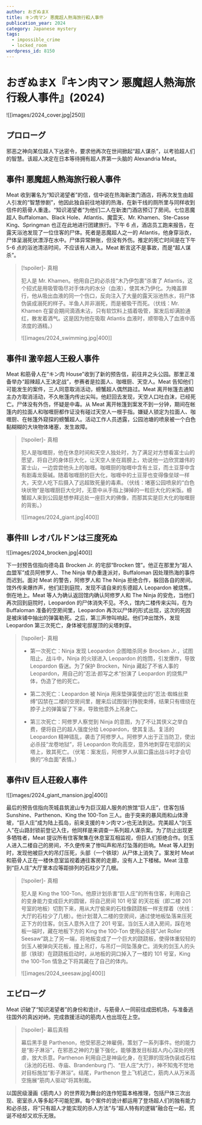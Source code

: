 ```yaml
---
author: おぎぬまX
title: キン肉マン 悪魔超人熱海旅行殺人事件
publication_year: 2024
category: Japanese mystery
tags:
  - impossible_crime
  - locked_room
wordpress_id: 8150
---
```


# おぎぬまX『キン肉マン 悪魔超人熱海旅行殺人事件』(2024)

![[images/2024_cover.jpg|250]]

## プロローグ

邪恶之神向某位超人下达密令，要求他再次在世间掀起“超人谋杀”，以考验超人们的智慧。该超人决定在日本等待拥有超人界第一头脑的 Alexandria Meat。

## 事件Ⅰ 悪魔超人熱海旅行殺人事件

Meat 收到署名为“知识渴望者”的信，信中说在热海新澳门酒店，将再次发生由超人引发的“智慧惨剧”，他因此独自前往地球的热海，在新干线的厕所里与同样收到信件的筋骨人重逢。“知识渴望者”为他们二人在新澳门酒店预订了房间。七位恶魔超人 Buffaloman、Black Hole、Atlantis、魔雲天、Mr. Khamen、Ste-Casse King、Springman 也正在此地进行团建旅行。下午 6 点，酒店员工跑来报告，在露天浴池发现了一位住客的尸体。死者是恶魔超人之一的 Atlantis，他身穿浴衣，尸体呈溺死状漂浮在水中。尸体异常肿胀，但没有外伤。推定的死亡时间是在下午 5-6 点的浴池清洁时间，不应该有人进入。Meat 断言这不是事故，而是“超人谋杀”。

> [!spoiler]- 真相
> 
> 犯人是 Mr. Khamen。他用自己的必杀技“木乃伊包裹”杀害了 Atlantis，这个招式是用吸管吸尽对手体内的水分（血液），使其木乃伊化。为掩盖罪行，他从吸出血液的同一个伤口，反向注入了大量的露天浴池热水，将尸体伪装成溺死的样子。半鱼人并非溺死，而是被吸干而死。（伏线：Mr. Khamen 在宴会期间滴酒未沾，只有软饮料上插着吸管，案发后却满脸通红，散发着酒气。这是因为他在吸取 Atlantis 血液时，顺带吸入了血液中高浓度的酒精。）
> 
> ![[images/2024_swimming.jpg|400]]

## 事件Ⅱ 激辛超人王殺人事件

Meat 和筋骨人在“キン肉 House”收到了新的预告信，前往井之头公园。那里正准备举办“超辣超人王决定战”，参赛者是拉面人、咖喱厨、天空人。Meat 告知他们可能发生的案件，三人同意取消活动，螃蟹超人偶然路过。Meat 离开帐篷去通知主办方取消活动，不久帐篷内传出尖叫。他赶回去发现，天空人口吐白沫，已经死亡。尸体没有外伤，怀疑是中毒。从 Meat 离开帐篷到案发不到一分钟，期间在帐篷内的拉面人和咖喱厨都作证没有碰过天空人一根手指。嫌疑人锁定为拉面人、咖喱厨、在帐篷外窥探的螃蟹超人。活动工作人员透露，公园池塘的喷泉被一个白色黏糊糊的大块物体堵塞，发生故障。

> [!spoiler]- 真相
> 
> 犯人是咖喱厨，他在休息时间和天空人独处时，为了满足对方想看富士山的愿望，将自己的身体巨大化，让天空人坐在肩膀上，劝说他一边欣赏雄伟的富士山，一边尝尝他头上的咖喱。咖喱厨的咖喱中含有土豆，而土豆芽中含有剧毒龙葵碱。随着咖喱厨的巨大化，咖喱中的土豆芽也变得像垒球一样大，天空人吃下后摄入了远超致死量的毒素。（伏线：堵塞公园喷泉的“白色块状物”是咖喱厨巨大化时，无意中从手指上弹掉的一粒巨大化的米饭。螃蟹超人来到公园是想参拜远处一座巨大的佛像，而那其实是巨大化的咖喱厨的背影。）
> 
> ![[images/2024_giant.jpg|400]]

## 事件Ⅲ レオパルドンは三度死ぬ

![[images/2024_brocken.jpg|400]]

下一封预告信指向德岛县 Brocken Jr. 的宅邸“Brocken 馆”。他正在那里为“超人血盟军”成员阿修罗人、The Ninja 举办重逢派对，Buffaloman 因处理热海的事件而迟到。面对 Meat 的警告，阿修罗人和 The Ninja 拒绝合作，躲回各自的房间。馆外传来爆炸声，他们赶到庭院，发现不请自来的东德超人 Leopardon 被烧焦，倒在地上。Meat 等人为确认返回馆内确认阿修罗人和 The Ninja 的安危，当他们再次回到庭院时，Leopardon 的尸体消失不见。不久，馆内二楼传来尖叫，在为 Buffaloman 准备的空房间里，Leopardon 再次以尸体的形式出现，这次的死因是被床铺中抽出的弹簧勒死。之后，第三声惨叫响起。他们冲出馆外，发现 Leopardon 第三次死亡，身体被宅邸屋顶的尖塔刺穿。

> [!spoiler]- 真相
> 
> - 第一次死亡：Ninja 发现 Leopardon 企图暗杀同乡 Brocken Jr.，试图阻止。战斗中，Ninja 的火球进入 Leopardon 的炮筒，引发爆炸，导致 Leopardon 昏迷。为了保护 Brocken，Ninja 藏起了不省人事的 Leopardon，用自己的“忍法·颜写之术”扮演了 Leopardon 的烧焦尸体，伪造了他的死亡。
>     
> - 第二次死亡：Leopardon 被 Ninja 用床垫弹簧使出的“忍法·蜘蛛丝束缚”囚禁在二楼的空房间里，醒来后试图强行挣脱束缚，结果只有缠绕在脖子上的弹簧留了下来，导致他意外上吊身亡。
>     
> - 第三次死亡：阿修罗人察觉到 Ninja 的意图，为了不让其侠义之举白费，便将自己的超人强度分给 Leopardon，使其复活。复活的 Leopardon 精神错乱，袭击了阿修罗人。阿修罗人出于正当防卫，使出必杀技“龙卷地狱”，将 Leopardon 吹向高空，意外地刺穿在宅邸的尖塔上，致其死亡。（伏笔：案发后，阿修罗人从窗口露出战斗时才会切换的“冷血面”表情。）

## 事件Ⅳ 巨人荘殺人事件

![[images/2024_giant_mansion.jpg|400]]

最后的预告信指向茨城县筑波山专为巨汉超人服务的旅馆“巨人庄”，住客包括 Sunshine、Parthenon、King the 100-Ton 三人。由于突来的暴风雨和山体滑坡，“巨人庄”成为陆上孤岛，前来支援的キン肉マン也无法到达。完美超人“剑玉人”在山路封锁前登记入住，他同样是来调查一系列超人谋杀案。为了防止出现更多牺牲者，Meat 提议所有住客聚集在休息室互相监视，但巨人们拒绝合作。剑玉人进入二楼自己的房间，不久便传来了惨叫声和吊灯坠落的巨响。Meat 等人赶到时，发现他被巨大的吊灯压死，头部（一个铁球）从尸体上消失了。案发时 Meat 和筋骨人正在一楼休息室监视着通往客房的走廊，没有人上下楼梯。Meat 注意到“巨人庄”大厅里本应等距排列的石柱少了几根。

> [!spoiler]- 真相
> 
> 犯人是 King the 100-Ton。他原计划杀害“巨人庄”的所有住客，利用自己的变身能力变成巨大的圆锯，将自己房间 101 号室 的天花板（即二楼 201 号室的地板）切割下来，用从大厅偷来的石柱像跷跷板一样支撑着（伏线：大厅的石柱少了几根）。他计划潜入二楼的空房间，通过使地板坠落来压死正下方的住客。剑玉人意外入住了 201 号室。当剑玉人进入房间，踩在地板一端时，藏在地板下方的 King the 100-Ton 使用必杀技“Jet Roller Seesaw”跳上了另一端，将地板变成了一个巨大的跷跷板，使得体重较轻的剑玉人被弹向天花板，撞上吊灯，与吊灯一同坠落身亡。消失的剑玉人的头部（铁球）在跷跷板启动时，从地板的洞口掉入了一楼的 101 号室，King the 100-Ton 情急之下将其藏在了自己的体内。
> 
> ![[images/2024_seesaw.jpg|400]]

## エピローグ

Meat 识破了“知识渴望者”的身份和诡计，与筋骨人一同前往成田机场，与准备逃往国外的真凶对峙。完成救援活动的筋肉人也出现在上空。

> [!spoiler]- 幕后真相
> 
> 幕后黑手是 Parthenon，他受邪恶之神雇佣，策划了一系列事件。他的能力是“影子淋浴”，在邪恶之神的力量下强化，能够激发目标超人内心深处的残虐，放大杀意。Parthenon 利用自己是神庙化身，在犯罪的现场伪装成石柱（泳池的石柱、寺庙、Brandenburg 门、“巨人庄”大厅），神不知鬼不觉地对目标施加“影子淋浴”。结尾，Parthenon 登上飞机逃亡，筋肉人从万米高空施展“筋肉人驱动”将其制裁。

以国民级漫画《筋肉人》的世界观为舞台的连作短篇本格推理，包括尸体三次出现、密室杀人等多起不可能犯罪。每个案件的诡计都运用了登场超人们的独有能力和必杀技，将“只有超人才能实现的杀人方法”与“超人特有的逻辑”融合在一起，荒诞不经却又欢乐无限。
